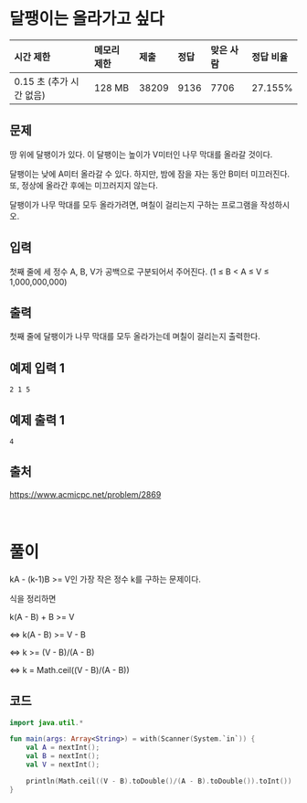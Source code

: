 # 달팽이는 올라가고 싶다  

| 시간 제한                | 메모리 제한 | 제출  | 정답 | 맞은 사람 | 정답 비율 |
| :----------------------- | :---------- | :---- | :--- | :-------- | :-------- |
| 0.15 초 (추가 시간 없음) | 128 MB      | 38209 | 9136 | 7706      | 27.155%   |

## 문제

땅 위에 달팽이가 있다. 이 달팽이는 높이가 V미터인 나무 막대를 올라갈 것이다.

달팽이는 낮에 A미터 올라갈 수 있다. 하지만, 밤에 잠을 자는 동안 B미터 미끄러진다. 또, 정상에 올라간 후에는 미끄러지지 않는다.

달팽이가 나무 막대를 모두 올라가려면, 며칠이 걸리는지 구하는 프로그램을 작성하시오.

## 입력

첫째 줄에 세 정수 A, B, V가 공백으로 구분되어서 주어진다. (1 ≤ B < A ≤ V ≤ 1,000,000,000)

## 출력

첫째 줄에 달팽이가 나무 막대를 모두 올라가는데 며칠이 걸리는지 출력한다.

## 예제 입력 1

```
2 1 5
```

## 예제 출력 1

```
4
```

## 출처

https://www.acmicpc.net/problem/2869

​    

# 풀이 

kA - (k-1)B >= V인 가장 작은 정수 k를 구하는 문제이다.

식을 정리하면 

k(A - B) + B >= V

<=> k(A - B) >= V - B

<=> k >= (V - B)/(A - B)

<=> k = Math.ceil((V - B)/(A - B))

## 코드

```kotlin
import java.util.*

fun main(args: Array<String>) = with(Scanner(System.`in`)) {
    val A = nextInt();
    val B = nextInt();
    val V = nextInt();

    println(Math.ceil((V - B).toDouble()/(A - B).toDouble()).toInt())
}
```

